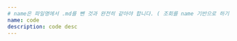 ```yaml
---
# name은 파일명에서 .md를 뺀 것과 완전히 같아야 합니다. ( 조회를 name 기반으로 하기 때문 )
name: code
description: code desc
---
```

